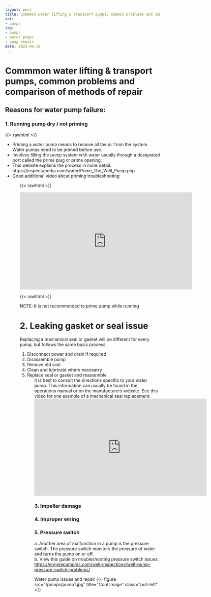 ```yaml
--- 
layout: post 
title: Commmon water lifting & transport pumps, common problems and comparison of methods of repair
cat:
- pumps
tag:
- pumps
- water pumps
- pump repair
date: 2021-06-10
--- 
```

# Commmon water lifting & transport pumps, common problems and comparison of methods of repair

## Reasons for water pump failure:
### 1.  Running pump dry / not priming
{{< rawhtml >}}

  <ul>
  <li> Priming a water pump means to remove all the air from the system.  Water pumps need to be primed before use.
  <li> Involves filling the pump system with water usually through a designated port called the prime plug or prime opening.
  <li> This website explains the process in more detail: https://inspectapedia.com/water/Prime_The_Well_Pump.php
  <li> Good additional video about priming troubleshooting:
  <ul>

{{< rawhtml >}}

<iframe width="560" height="315" src="https://www.youtube.com/embed/HTijuouVtoo" title="YouTube video player" frameborder="0" allow="accelerometer; autoplay; clipboard-write; encrypted-media; gyroscope; picture-in-picture" allowfullscreen></iframe>

{{< rawhtml >}}

NOTE: It is not recommended to prime pump while running
  
# 2.	Leaking gasket or seal issue
Replacing a mechanical seal or gasket will be different for every pump, but follows the same basic process.  

  <ol>
  <li> Disconnect power and drain if required
  <li> Disassemble pump 
  <li> Remove old seal
  <li> Clean and lubricate where necesarry
  <li> Replace seal or gasket and reassemble
<ol>
  It is best to consult the directions specific to your water pump.  This information can usually be found in the operations manual or on the manufacturers website.  
See this video for one example of a mechanical seal replacement:
  
<iframe width="560" height="315" src="https://www.youtube.com/embed/-fXzTTN0ME0" title="YouTube video player" frameborder="0" allow="accelerometer; autoplay; clipboard-write; encrypted-media; gyroscope; picture-in-picture" allowfullscreen></iframe>
  
 
### 3.	Impeller damage
### 4.	Improper wiring

### 5.  Pressure switch
a.	Another area of malfunction in a pump is the pressure switch.  The pressure switch monitors the pressure of water and turns the pump on or off.  
b.	View this guide on troubleshooting pressure switch issues:
https://empirepumpinc.com/well-inspections/well-pump-pressure-switch-problems/


Water pump issues and repair
{{< figure src="/pumps/pump1.jpg" title="Cool Image" class="pull-left" >}}

